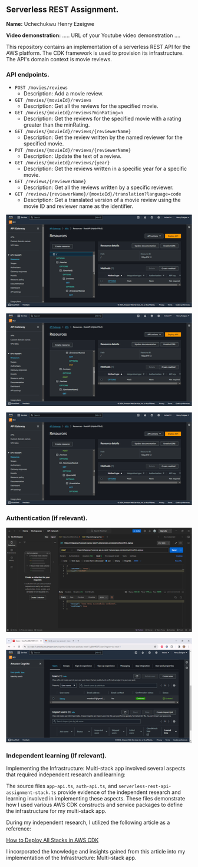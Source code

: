 ## Serverless REST Assignment.

**Name:** Uchechukwu Henry Ezeigwe

**Video demonstration:** ..... URL of your Youtube video demonstration ....

This repository contains an implementation of a serverless REST API for the AWS platform. The CDK framework is used to provision its infrastructure. The API's domain context is movie reviews.

### API endpoints.

- `POST /movies/reviews`
  - Description: Add a movie review.
- `GET /movies/{movieId}/reviews`
  - Description: Get all the reviews for the specified movie.
- `GET /movies/{movieId}/reviews?minRating=n`
  - Description: Get the reviews for the specified movie with a rating greater than the minRating.
- `GET /movies/{movieId}/reviews/{reviewerName}`
  - Description: Get the review written by the named reviewer for the specified movie.
- `PUT /movies/{movieId}/reviews/{reviewerName}`
  - Description: Update the text of a review.
- `GET /movies/{movieId}/reviews/{year}`
  - Description: Get the reviews written in a specific year for a specific movie.
- `GET /reviews/{reviewerName}`
  - Description: Get all the reviews written by a specific reviewer.
- `GET /reviews/{reviewerName}/{movieId}/translation?language=code`
  - Description: Get a translated version of a movie review using the movie ID and reviewer name as the identifier.

![](./images/api1.png)

![](./images/api2.png)

![](./images/api3.png)

### Authentication (if relevant).

![](./images/pool1.png)

![](./images/pool2.png)

### Independent learning (If relevant).

Implementing the Infrastructure: Multi-stack app involved several aspects that required independent research and learning:

The source files `app-api.ts`, `auth-api.ts`, and `serverless-rest-api-assignment-stack.ts` provide evidence of the independent research and learning involved in implementing these aspects. These files demonstrate how I used various AWS CDK constructs and service packages to define the infrastructure for my multi-stack app.

During my independent research, I utilized the following article as a reference:

[How to Deploy All Stacks in AWS CDK](https://blog.mikaeels.com/how-to-deploy-all-stacks-in-aws-cdk)

I incorporated the knowledge and insights gained from this article into my implementation of the Infrastructure: Multi-stack app.
